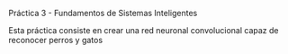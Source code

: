 Práctica 3 - Fundamentos de Sistemas Inteligentes

Esta práctica consiste en crear una red neuronal convolucional capaz de reconocer perros y gatos
